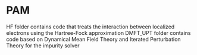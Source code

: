 # PAM

HF folder contains code that treats the interaction between localized electrons using the Hartree-Fock approximation
DMFT_UPT folder contains code based on Dynamical Mean Field Theory and Iterated Perturbation Theory for the impurity solver
